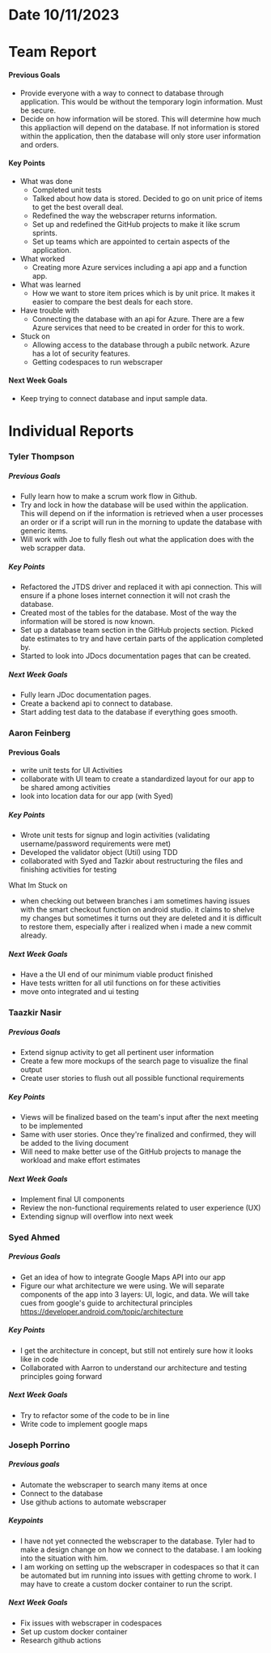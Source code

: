 # Date 10/11/2023
# Team Report

#### Previous Goals
- Provide everyone with a way to connect to database through application. This would be without the temporary login information. Must be secure.
- Decide on how information will be stored. This will determine how much this appliaction will depend on the database. If not information is stored within the application, then the database will only store user information and orders.
#### Key Points
- What was done
  - Completed unit tests
  - Talked about how data is stored. Decided to go on unit price of items to get the best overall deal.
  - Redefined the way the webscraper returns information.
  - Set up and redefined the GitHub projects to make it like scrum sprints.
  - Set up teams which are appointed to certain aspects of the application.
- What worked
  - Creating more Azure services including a api app and a function app.
- What was learned
  - How we want to store item prices which is by unit price. It makes it easier to compare the best deals for each store.
- Have trouble with
  - Connecting the database with an api for Azure. There are a few Azure services that need to be created in order for this to work.
- Stuck on
  - Allowing access to the database through a pubilc network. Azure has a lot of security features.
  - Getting codespaces to run webscraper
#### Next Week Goals
- Keep trying to connect database and input sample data.

# Individual Reports

### Tyler Thompson
##### Previous Goals
- Fully learn how to make a scrum work flow in Github.
- Try and lock in how the database will be used within the application. This will depend on if the information is retrieved when a user processes an order or if a script will run in the morning to update the database with generic items.
- Will work with Joe to fully flesh out what the application does with the web scrapper data.
##### Key Points
- Refactored the JTDS driver and replaced it with api connection. This will ensure if a phone loses internet connection it will not crash the database.
- Created most of the tables for the database. Most of the way the information will be stored is now known.
- Set up a database team section in the GitHub projects section. Picked date estimates to try and have certain parts of the application completed by.
- Started to look into JDocs documentation pages that can be created.
##### Next Week Goals
- Fully learn JDoc documentation pages.
- Create a backend api to connect to database.
- Start adding test data to the database if everything goes smooth.

### Aaron Feinberg
#### Previous Goals
- write unit tests for UI Activities 
- collaborate with UI team to create a standardized layout for our app to be shared among activities 
- look into location data for our app (with Syed) 

##### Key Points
- Wrote unit tests for signup and login activities (validating username/password requirements were met)
- Developed the validator object (Util) using TDD
- collaborated with Syed and Tazkir about restructuring the files and finishing activities for testing

What Im Stuck on
- when checking out between branches i am sometimes having issues with the smart checkout function on android studio. 
it claims to shelve my changes but sometimes it turns out they are deleted and it is difficult to restore them, 
especially after i realized when i made a new commit already. 

##### Next Week Goals
- Have a the UI end of our minimum viable product finished 
- Have tests written for all util functions on for these activities 
- move onto integrated and ui testing 

### Taazkir Nasir
##### Previous Goals
- Extend signup activity to get all pertinent user information 
- Create a few more mockups of the search page to visualize the final output
- Create user stories to flush out all possible functional requirements

##### Key Points
- Views will be finalized based on the team's input after the next meeting to be implemented 
- Same with user stories. Once they're finalized and confirmed, they will be added to the living document 
- Will need to make better use of the GitHub projects to manage the workload and make effort estimates

##### Next Week Goals
- Implement final UI components 
- Review the non-functional requirements related to user experience (UX)
- Extending signup will overflow into next week  


### Syed Ahmed
##### Previous Goals
- Get an idea of how to integrate Google Maps API into our app
- Figure our what architecture we were using. We will separate components of the app into 3 layers: UI, logic, and data. 
We will take cues from google's guide to architectural principles <https://developer.android.com/topic/architecture>

##### Key Points
- I get the architecture in concept, but still not entirely sure how it looks like in code
- Collaborated with Aarron to understand our architecture and testing principles going forward

##### Next Week Goals
- Try to refactor some of the code to be in line
- Write code to implement google maps


### Joseph Porrino
##### Previous goals
- Automate the webscraper to search many items at once
- Connect to the database 
- Use github actions to automate webscraper

##### Keypoints
- I have not yet connected the webscraper to the database. Tyler had to make a design change on how we connect to the database. I am looking into the situation with him.
- I am working on setting up the webscraper in codespaces so that it can be automated but im running into issues with getting chrome to work. I may have to create
  a custom docker container to run the script.

##### Next Week Goals
- Fix issues with webscraper in codespaces
- Set up custom docker container
- Research github actions

